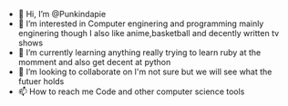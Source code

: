 - 👋 Hi, I’m @Punkindapie
- 👀 I’m interested in Computer enginering and programming mainly enginering though I also like anime,basketball and decently written tv shows
- 🌱 I’m currently learning anything really trying to learn ruby at the momment and also get decent at python
- 💞️ I’m looking to collaborate on I'm not sure but we will see what the futuer holds
- 📫 How to reach me Code and other computer science tools
